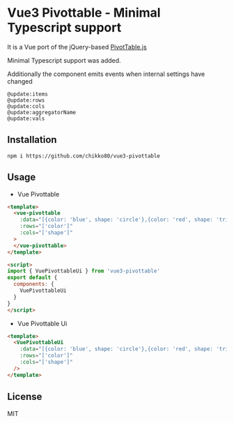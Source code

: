 
# Vue3 Pivottable - Minimal Typescript support

It is a Vue port of the jQuery-based [PivotTable.js](https://pivottable.js.org/)

Minimal Typescript support was added.

Additionally the component emits events when internal settings have changed
```
@update:items
@update:rows
@update:cols
@update:aggregatorName
@update:vals
```

## Installation

```shall
npm i https://github.com/chikko80/vue3-pivottable
```

## Usage

* Vue Pivottable

```html
<template>
  <vue-pivottable
    :data="[{color: 'blue', shape: 'circle'},{color: 'red', shape: 'triangle'}]"
    :rows="['color']"
    :cols="['shape']"
  >
  </vue-pivottable>
</template>

<script>
import { VuePivottableUi } from 'vue3-pivottable'
export default {
  components: {
    VuePivottableUi
  }
}
</script>
```

* Vue Pivottable Ui

```html
<template>
  <VuePivottableUi
    :data="[{color: 'blue', shape: 'circle'},{color: 'red', shape: 'triangle'}]"
    :rows="['color']"
    :cols="['shape']"
  />
</template>
```

## License

MIT

